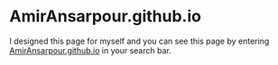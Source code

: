 # AmirAnsarpour.github.io
I designed this page for myself and you can see this page by entering [AmirAnsarpour.github.io](https://AmirAnsarpour.ir) in your search bar.
